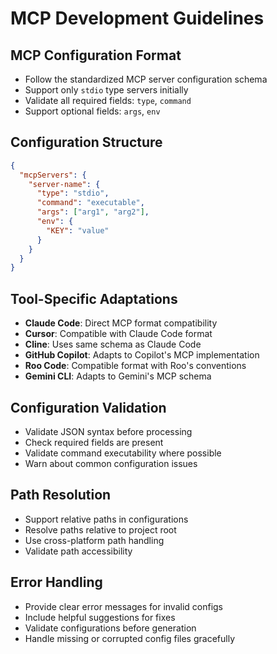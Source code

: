 # MCP Development Guidelines

## MCP Configuration Format
- Follow the standardized MCP server configuration schema
- Support only `stdio` type servers initially
- Validate all required fields: `type`, `command`
- Support optional fields: `args`, `env`

## Configuration Structure
```json
{
  "mcpServers": {
    "server-name": {
      "type": "stdio",
      "command": "executable",
      "args": ["arg1", "arg2"],
      "env": {
        "KEY": "value"
      }
    }
  }
}
```

## Tool-Specific Adaptations
- **Claude Code**: Direct MCP format compatibility
- **Cursor**: Compatible with Claude Code format
- **Cline**: Uses same schema as Claude Code
- **GitHub Copilot**: Adapts to Copilot's MCP implementation
- **Roo Code**: Compatible format with Roo's conventions
- **Gemini CLI**: Adapts to Gemini's MCP schema

## Configuration Validation
- Validate JSON syntax before processing
- Check required fields are present
- Validate command executability where possible
- Warn about common configuration issues

## Path Resolution
- Support relative paths in configurations
- Resolve paths relative to project root
- Use cross-platform path handling
- Validate path accessibility

## Error Handling
- Provide clear error messages for invalid configs
- Include helpful suggestions for fixes
- Validate configurations before generation
- Handle missing or corrupted config files gracefully